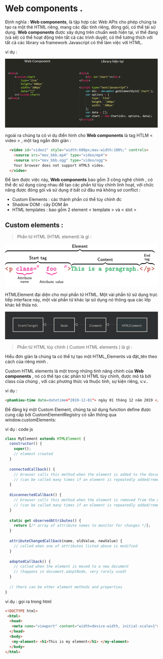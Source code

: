 # Web components .

Định nghĩa : **Web components**, là tập hợp các Web APIs cho phép chúng ta tạo ra một thẻ HTML riêng, mang các đặc tính riêng, đóng gói, có thể tái sử dụng. **Web components** được xây dựng trên chuẩn web hiện tại, vì thế đang (và sẽ) có thể hoạt động trên tất cả các trình duyệt, có thể tương thích với tất cả các library và framework Javascript có thể làm việc với HTML.

ví dụ :

![webComponent](https://github.com/mana147/JavaScript/blob/main/web_components/img/webComponent.png?raw=true)


ngoài ra chúng ta có ví dụ điển hình cho **Web components** là tag HTLM < video > , một tag ngắn đơn giản :

```html
  <video id="video1" style="width:600px;max-width:100%;" controls>
    <source src="mov_bbb.mp4" type="video/mp4">
    <source src="mov_bbb.ogg" type="video/ogg">
    Your browser does not support HTML5 video.
  </video>
```

Để làm được việc này, **Web components** bao gồm 3 công nghệ chính , có thể đc sử dụng cùng nhau để tạo các phần tử tùy chỉnh linh hoạt, với chức năng được đóng gói và sử dụng ở bất cứ đâu mà không sơ conflict :

- Custom Elements : các thành phần có thể tùy chỉnh đc
- Shadow DOM : cây DOM ẩn 
- HTML templates : bao gồm 2 element < template > và < slot >

## Custom elements :

> Phần tử HTML (HTML element) là gì :

![HTMLelements](https://github.com/mana147/JavaScript/blob/main/web_components/img/HTMLelements.png?raw=true)

HTMLElement đại diện cho mọi phần tử HTML. Một vài phần tử sử dụng trực tiếp interface này, một vài phần tử khác lại sử dụng nó thông qua các lớp khác kế thừa nó.

![HTMLElement_inherits](https://github.com/mana147/JavaScript/blob/main/web_components/img/HTMLElement_inherits.png?raw=true)

> Phần tử HTML tùy chỉnh ( Custom HTML elements ) là gì :

Hiểu đơn giản là chúng ta có thể tự tạo một HTML_Elements và đặt_tên theo cách của riêng mình .

Custom HTML elements là một trong những tính năng chính của **Web components** , nó có thể tạo các phần tử HTML tùy chỉnh, được mô tả bởi class của chúng , với các phương thức và thuộc tính, sự kiện riêng, v.v..

ví dụ :
```html
<phamhieu-time date=datetime="2019-12-01"> ngày 01 tháng 12 năm 2019 </phamhieu-time>
```

Để đăng ký một Custom Element, chúng ta sử dụng function define được cung cấp bởi CustomElementRegistry có sẵn thông qua window.customElements:

ví dụ : code js
```js
class MyElement extends HTMLElement {
  constructor() {
    super();
    // element created
  }

  connectedCallback() {
    // browser calls this method when the element is added to the document
    // (can be called many times if an element is repeatedly added/removed)
  }

  disconnectedCallback() {
    // browser calls this method when the element is removed from the document
    // (can be called many times if an element is repeatedly added/removed)
  }

  static get observedAttributes() {
    return [/* array of attribute names to monitor for changes */];
  }

  attributeChangedCallback(name, oldValue, newValue) {
    // called when one of attributes listed above is modified
  }

  adoptedCallback() {
    // called when the element is moved to a new document
    // (happens in document.adoptNode, very rarely used)
  }

  // there can be other element methods and properties
}
```
ví dụ : gọi ra trong html
```html
<!DOCTYPE html>
 <html>
  <head>
   <meta name="viewport" content="width=device-width, initial-scale=1">
  </head>
  <body>
   <my-element> <h1>This is my element</h1> </my-element>
  </body>
</html>
```

